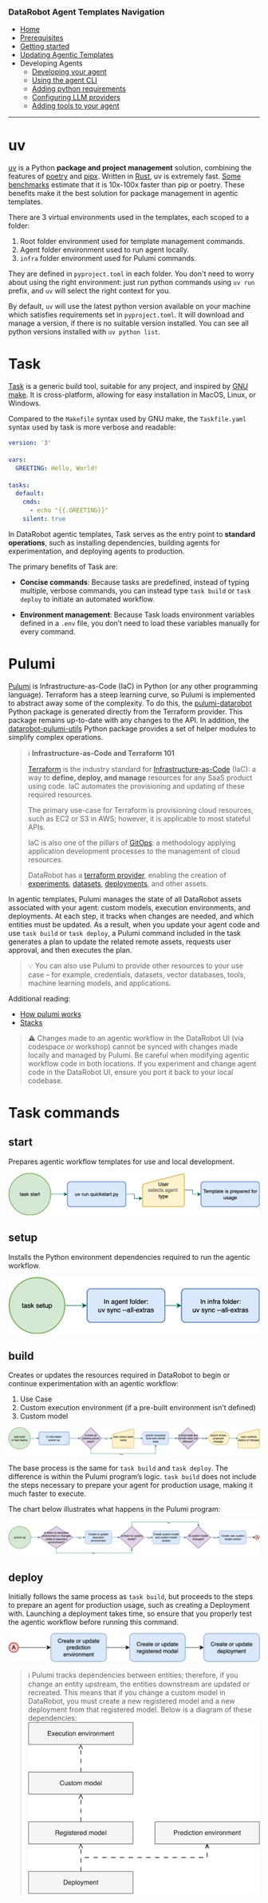 ### DataRobot Agent Templates Navigation
- [Home](/README.md)
- [Prerequisites](/docs/getting-started-prerequisites.md)
- [Getting started](/docs/getting-started.md)
- [Updating Agentic Templates](/docs/getting-started-updating.md)
- Developing Agents
  - [Developing your agent](/docs/developing-agents.md)
  - [Using the agent CLI](/docs/developing-agents-cli.md)
  - [Adding python requirements](/docs/developing-agents-python-requirements.md)
  - [Configuring LLM providers](/docs/developing-agents-llm-providers.md)
  - [Adding tools to your agent](/docs/developing-agents-tools.md)
---

# uv

[uv](https://docs.astral.sh/uv/) is a Python **package and project management** solution, combining the features of [poetry](https://python-poetry.org/) and [pipx](https://github.com/pypa/pipx). Written in [Rust](https://www.rust-lang.org/), uv is extremely fast. [Some benchmarks](https://www.digitalocean.com/community/conceptual-articles/uv-python-package-manager) estimate that it is 10x-100x faster than pip or poetry. These benefits make it the best solution for package management in agentic templates.

There are 3 virtual environments used in the templates, each scoped to a folder:

1. Root folder environment used for template management commands.
2. Agent folder environment used to run agent locally.
3. `infra` folder environment used for Pulumi commands.

They are defined in `pyproject.toml` in each folder. You don't need to worry about using the right environment: just run python commands using `uv run` prefix, and `uv` will select the right context for you.

By default, `uv` will use the latest python version available on your machine which satisfies requirements set in `pyproject.toml`. It will download and manage a version, if there is no suitable version installed. You can see all
python versions installed with `uv python list`.

# Task

[Task](https://taskfile.dev/) is a generic build tool, suitable for any project, and inspired by [GNU make](https://www.gnu.org/software/make/manual/make.html). It is cross-platform, allowing for easy installation in MacOS, Linux, or Windows.

Compared to the `Makefile` syntax used by GNU make, the `Taskfile.yaml` syntax used by task is more verbose and readable:

```yaml
version: '3'

vars:
  GREETING: Hello, World!

tasks:
  default:
    cmds:
      - echo "{{.GREETING}}"
    silent: true
```

In DataRobot agentic templates, Task serves as the entry point to **standard operations**, such as installing dependencies, building agents for experimentation, and deploying agents to production.

The primary benefits of Task are:

* **Concise commands**: Because tasks are predefined, instead of typing multiple, verbose commands, you can instead type `task build` or `task deploy` to initiate an automated workflow.

* **Environment management**: Because Task loads environment variables defined in a `.env` file, you don’t need to load these variables manually for every command.

# Pulumi

[Pulumi](https://www.pulumi.com/) is Infrastructure-as-Code (IaC) in Python (or any other programming language). Terraform has a steep learning curve, so Pulumi is implemented to abstract away some of the complexity. To do this, the [pulumi-datarobot](https://pypi.org/project/pulumi-datarobot/) Python package is generated directly from the Terraform provider. This package remains up-to-date with any changes to the API. In addition, the [datarobot-pulumi-utils](https://pypi.org/project/datarobot-pulumi-utils/) Python package provides a set of helper modules to simplify complex operations.

> ℹ️ **Infrastructure-as-Code and Terraform 101**
>
> [Terraform](https://developer.hashicorp.com/terraform) is the industry standard for [Infrastructure-as-Code](https://en.wikipedia.org/wiki/Infrastructure_as_code) (IaC): a way to **define, deploy, and manage** resources for any SaaS product using code. IaC automates the provisioning and updating of these required resources.
>
> The primary use-case for Terraform is provisioning cloud resources, such as EC2 or S3 in AWS; however, it is applicable to most stateful APIs.
>
> IaC is also one of the pillars of [GitOps](https://about.gitlab.com/topics/gitops/): a methodology applying application development processes to the management of cloud resources.
>
> DataRobot has a [terraform provider](https://registry.terraform.io/providers/datarobot-community/datarobot/latest), enabling the creation of [experiments](https://docs.datarobot.com/en/docs/workbench/wb-experiment/index.html), [datasets](https://docs.datarobot.com/en/docs/data/ai-catalog/index.html#ai-catalog), [deployments](https://docs.datarobot.com/en/docs/mlops/deployment/index.html), and other assets.

In agentic templates, Pulumi manages the state of all DataRobot assets associated with your agent: custom models, execution environments, and deployments. At each step, it tracks when changes are needed, and which entities must be updated. As a result, when you update your agent code and use `task build` or `task deploy`, a Pulumi command included in the task generates a plan to update the related remote assets, requests user approval, and then executes the plan.

> 💡 You can also use Pulumi to provide other resources to your use case – for example, credentials, datasets, vector databases, tools, machine learning models, and applications.

Additional reading:

* [How pulumi works](https://www.pulumi.com/docs/iac/concepts/how-pulumi-works/)
* [Stacks](https://www.pulumi.com/docs/iac/concepts/stacks/)

> ⚠️ Changes made to an agentic workflow in the DataRobot UI (via codespace or workshop) cannot be synced with changes made locally and managed by Pulumi. Be careful when modifying agentic workflow code in both locations. If you experiment and change agent code in the DataRobot UI, ensure you port it back to your local codebase.

# Task commands

## start

Prepares agentic workflow templates for use and local development.

![task start flow diagram](img/task-start.png)

## setup

Installs the Python environment dependencies required to run the agentic workflow.

![task setup flow diagram](img/task-setup.png)

## build

Creates or updates the resources required in DataRobot to begin or continue experimentation with an agentic workflow:

1. Use Case
2. Custom execution environment (if a pre-built environment isn’t defined)
3. Custom model

![task build flow diagram](img/task-build.png)

The base process is the same for `task build` and `task deploy`. The difference is within the Pulumi program’s logic. `task build` does not include the steps necessary to prepare your agent for production usage, making it much faster to execute.

The chart below illustrates what happens in the Pulumi program:

![pulumi up flow diagram for build](img/pulumi-up.png)

## deploy

Initially follows the same process as `task build`, but proceeds to the steps to prepare an agent for production usage, such as creating a Deployment with. Launching a deployment takes time, so ensure that you properly test the agentic workflow before running this command.

![pulumi up flow diagram for build](img/pulumi-up-deploy.png)

> ℹ️ Pulumi tracks dependencies between entities; therefore, if you change an entity upstream, the entities downstream are updated or recreated. This means that if you change a custom model in DataRobot, you must create a new registered model and a new deployment from that registered model. Below is a diagram of these dependencies:
> ![pulumi up flow diagram for build](img/dependencies.png)

